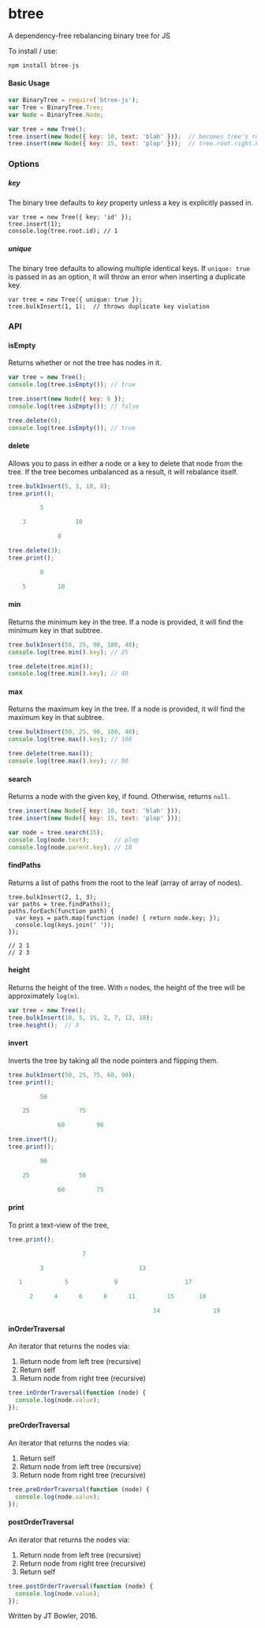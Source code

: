 # btree
A dependency-free rebalancing binary tree for JS

To install / use:
```javascript
npm install btree-js
```

#### Basic Usage
```javascript
var BinaryTree = require('btree-js');
var Tree = BinaryTree.Tree;
var Node = BinaryTree.Node;

var tree = new Tree();
tree.insert(new Node({ key: 10, text: 'blah' }));  // becomes tree's root
tree.insert(new Node({ key: 15, text: 'plop' }));  // tree.root.right.key: 15
```

### Options
##### key
The binary tree defaults to *key* property unless a key is explicitly passed in.

```
var tree = new Tree({ key: 'id' });
tree.insert(1);
console.log(tree.root.id); // 1
```

##### unique
The binary tree defaults to allowing multiple identical keys.  If `unique: true` is passed in as an option, it will throw an error when inserting a duplicate key.

```
var tree = new Tree({ unique: true });
tree.bulkInsert(1, 1);  // throws duplicate key violation
```

### API
#### isEmpty
Returns whether or not the tree has nodes in it.
```javascript
var tree = new Tree();
console.log(tree.isEmpty()); // true

tree.insert(new Node({ key: 6 });
console.log(tree.isEmpty()); // false

tree.delete(6);
console.log(tree.isEmpty()); // true
```

#### delete
Allows you to pass in either a node or a key to delete that node from the tree.  If the tree becomes unbalanced as a result, it will rebalance itself.

```javascript
tree.bulkInsert(5, 3, 10, 8);
tree.print();

         5

    3              10

              8

tree.delete(3);
tree.print();

         8

    5         10
```

#### min
Returns the minimum key in the tree.  If a node is provided, it will find the minimum key in that subtree.

```javascript
tree.bulkInsert(50, 25, 90, 180, 40);
console.log(tree.min().key); // 25

tree.delete(tree.min());
console.log(tree.min().key); // 40
```

#### max
Returns the maximum key in the tree.  If a node is provided, it will find the maximum key in that subtree.

```javascript
tree.bulkInsert(50, 25, 90, 180, 40);
console.log(tree.max().key); // 180

tree.delete(tree.max());
console.log(tree.max().key); // 90
```

#### search
Returns a node with the given key, if found.  Otherwise, returns `null`.
```javascript
tree.insert(new Node({ key: 10, text: 'blah' }));
tree.insert(new Node({ key: 15, text: 'plop' }));

var node = tree.search(15);
console.log(node.text);       // plop
console.log(node.parent.key); // 10
```

#### findPaths
Returns a list of paths from the root to the leaf (array of array of nodes).

```
tree.bulkInsert(2, 1, 3);
var paths = tree.findPaths();
paths.forEach(function path) {
  var keys = path.map(function (node) { return node.key; });
  console.log(keys.join(' '));
});

// 2 1
// 2 3
```

#### height
Returns the height of the tree.  With `n` nodes, the height of the
tree will be approximately `log(n)`.
```javascript
var tree = new Tree();
tree.bulkInsert(10, 5, 15, 2, 7, 12, 18);
tree.height();  // 3
```

#### invert
Inverts the tree by taking all the node pointers and flipping them.

```javascript
tree.bulkInsert(50, 25, 75, 60, 90);
tree.print();

         50

    25              75

              60         90

tree.invert();
tree.print();

         90

    25              50

              60         75
```

#### print
To print a text-view of the tree,

```javascript
tree.print();

                     7

         3                           13

   1            5             9                   17

      2      4      6      8      11         15       18

                                         14               19
```

#### inOrderTraversal
An iterator that returns the nodes via:

1. Return node from left tree (recursive)
2. Return self
3. Return node from right tree (recursive)

```javascript
tree.inOrderTraversal(function (node) {
  console.log(node.value);
});
```


#### preOrderTraversal
An iterator that returns the nodes via:

1. Return self
2. Return node from left tree (recursive)
3. Return node from right tree (recursive)

```javascript
tree.preOrderTraversal(function (node) {
  console.log(node.value);
});
```


#### postOrderTraversal
An iterator that returns the nodes via:

1. Return node from left tree (recursive)
2. Return node from right tree (recursive)
3. Return self

```javascript
tree.postOrderTraversal(function (node) {
  console.log(node.value);
});
```


Written by JT Bowler, 2016.
